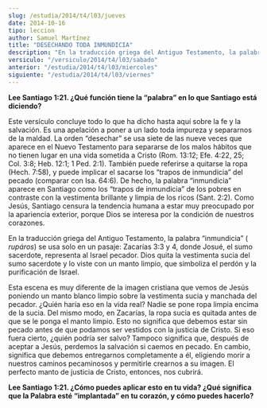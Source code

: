 ```yaml
---
slug: /estudia/2014/t4/l03/jueves
date: 2014-10-16
tipo: leccion
author: Samuel Martínez
title: "DESECHANDO TODA INMUNDICIA"
description: "En la traducción griega del Antiguo Testamento, la palabra “inmundicia” (rupáros) se usa solo en un pasaje: Zacarías 3:3 y 4, donde Josué, el sumo sacerdote, representa al Israel pecador. Dios quita la vestimenta sucia del sumo sacerdote y lo viste con un manto limpio, que simboliza el perdón y la purificación de Israel."
versiculo: "/versiculo/2014/t4/l03/sabado"
anterior: "/estudia/2014/t4/l03/miercoles"
siguiente: "/estudia/2014/t4/l03/viernes"
---
```


**Lee Santiago 1:21. ¿Qué función tiene la “palabra” en lo que Santiago está diciendo?**

Este versículo concluye todo lo que ha dicho hasta aquí sobre la fe y la salvación. Es una apelación a poner a un lado toda impureza y separarnos de la maldad. La orden “desechar” se usa siete de las nueve veces que aparece en el Nuevo Testamento para separarse de los malos hábitos que no tienen lugar en una vida sometida a Cristo (Rom. 13:12; Efe. 4:22, 25; Col. 3:8; Heb. 12:1; 1 Ped. 2:1). También puede referirse a quitarse la ropa (Hech. 7:58), y puede implicar el sacarse los “trapos de inmundicia” del pecado (comparar con Isa. 64:6). De hecho, la palabra “inmundicia” aparece en Santiago como los “trapos de inmundicia” de los pobres en contraste con la vestimenta brillante y limpia de los ricos (Sant. 2:2). Como Jesús, Santiago censura la tendencia humana a estar muy preocupado por la apariencia exterior, porque Dios se interesa por la condición de nuestros corazones.

En la traducción griega del Antiguo Testamento, la palabra “inmundicia” ( _rupáros_) se usa solo en un pasaje: Zacarías 3:3 y 4, donde Josué, el sumo sacerdote, representa al Israel pecador. Dios quita la vestimenta sucia del sumo sacerdote y lo viste con un manto limpio, que simboliza el perdón y la purificación de Israel.

Esta escena es muy diferente de la imagen cristiana que vemos de Jesús poniendo un manto blanco limpio sobre la vestimenta sucia y manchada del pecador. ¿Quién haría eso en la vida real? Nadie se pone ropa limpia encima de la sucia. Del mismo modo, en Zacarías, la ropa sucia es quitada antes de que se le ponga el manto limpio. Esto no significa que debemos estar sin pecado antes de que podamos ser vestidos con la justicia de Cristo. Si eso fuera cierto, ¿quién podría ser salvo? Tampoco significa que, después de aceptar a Jesús, perdemos la salvación si caemos en pecado. En cambio, significa que debemos entregarnos completamente a él, eligiendo morir a nuestros caminos pecaminosos y permitirle crearnos a su imagen. El perfecto manto de justicia de Cristo, entonces, nos cubrirá.

**Lee Santiago 1:21. ¿Cómo puedes aplicar esto en tu vida? ¿Qué significa que la Palabra esté “implantada” en tu corazón, y cómo puedes hacerlo?**
